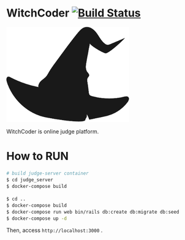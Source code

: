 # WitchCoder [![Build Status](https://travis-ci.org/tac0x2a/WitchCoder.svg?branch=master)](https://travis-ci.org/tac0x2a/WitchCoder)

![](./doc/img/logo.png)

WitchCoder is online judge platform.

# How to RUN
```sh
# build judge-server container
$ cd judge_server
$ docker-compose build

$ cd ..
$ docker-compose build
$ docker-compose run web bin/rails db:create db:migrate db:seed
$ docker-compose up -d
```

Then, access `http://localhost:3000` .
